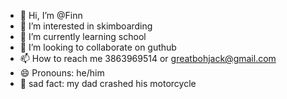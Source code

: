- 👋 Hi, I’m @Finn
- 👀 I’m interested in skimboarding
- 🌱 I’m currently learning school 
- 💞️ I’m looking to collaborate on guthub
- 📫 How to reach me 3863969514 or greatbohjack@gmail.com
- 😄 Pronouns: he/him
- 🖤 sad fact: my dad crashed his motorcycle 

<!---
Finnstes/Finnstes is a ✨ special ✨ repository because its `README.md` (this file) appears on your GitHub profile.
You can click the Preview link to take a look at your changes.
--->

